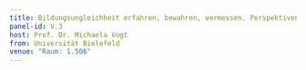 ```yaml
---
title: Bildungsungleichheit erfahren, bewahren, vermessen. Perspektiven und Akteure, 1914-1975
panel-id: V.3
host: Prof. Dr. Michaela Vogt
from: Universität Bielefeld
venue: "Raum: 1.506"
---
```

